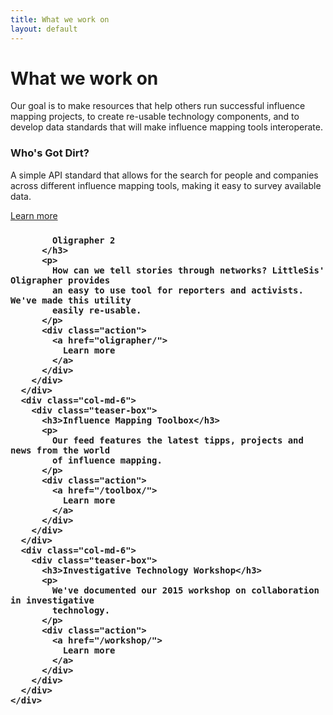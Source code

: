```yaml
---
title: What we work on
layout: default
---
```


<h1 class="centered">What we work on</h1>

<div class="row">
  <div class="col-md-2">
  </div>
  <div class="col-md-8">
    <div class="row">
      <div class="col-md-12">
        <p>
          Our goal is to make resources that help others run successful influence mapping
          projects, to create re-usable technology components, and to develop data
          standards that will make influence mapping tools interoperate.
        </p>
      </div>
      <div class="col-md-6">
        <div class="teaser-box">
          <h3>
            <i class="fa fa-search" aria-hidden="true"></i>
            Who's Got Dirt?
          </h3>
          <p>
            A simple API standard that allows for the search for people and
            companies across different influence mapping tools, making it easy
            to survey available data.
          </p>
          <div class="action">
            <a href="whosgotdirt/">
              Learn more
            </a>
          </div>
        </div>
      </div>
      <div class="col-md-6">
        <div class="teaser-box">
          <h3>
            <i class="fa fa-share-alt" aria-hidden="true"></i>

            Oligrapher 2
          </h3>
          <p>
            How can we tell stories through networks? LittleSis' Oligrapher provides
            an easy to use tool for reporters and activists. We've made this utility
            easily re-usable.
          </p>
          <div class="action">
            <a href="oligrapher/">
              Learn more
            </a>
          </div>
        </div>
      </div>
      <div class="col-md-6">
        <div class="teaser-box">
          <h3>Influence Mapping Toolbox</h3>
          <p>
            Our feed features the latest tipps, projects and news from the world
            of influence mapping.
          </p>
          <div class="action">
            <a href="/toolbox/">
              Learn more
            </a>
          </div>
        </div>
      </div>
      <div class="col-md-6">
        <div class="teaser-box">
          <h3>Investigative Technology Workshop</h3>
          <p>
            We've documented our 2015 workshop on collaboration in investigative
            technology. 
          </p>
          <div class="action">
            <a href="/workshop/">
              Learn more
            </a>
          </div>
        </div>
      </div>
    </div>
  </div>
</div>
